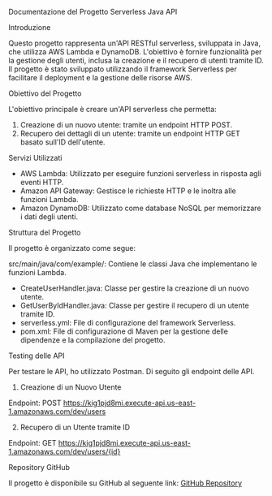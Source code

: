 Documentazione del Progetto Serverless Java API

Introduzione

Questo progetto rappresenta un'API RESTful serverless, sviluppata in Java, che utilizza AWS Lambda e DynamoDB. L'obiettivo è fornire funzionalità per la gestione degli utenti, inclusa la creazione e il recupero di utenti tramite ID. Il progetto è stato sviluppato utilizzando il framework Serverless per facilitare il deployment e la gestione delle risorse AWS.

Obiettivo del Progetto

L'obiettivo principale è creare un'API serverless che permetta:

1. Creazione di un nuovo utente: tramite un endpoint HTTP POST.
2. Recupero dei dettagli di un utente: tramite un endpoint HTTP GET basato sull'ID dell'utente.


Servizi Utilizzati

- AWS Lambda: Utilizzato per eseguire funzioni serverless in risposta agli eventi HTTP.
- Amazon API Gateway: Gestisce le richieste HTTP e le inoltra alle funzioni Lambda.
- Amazon DynamoDB: Utilizzato come database NoSQL per memorizzare i dati degli utenti.


Struttura del Progetto

Il progetto è organizzato come segue:

src/main/java/com/example/: Contiene le classi Java che implementano le funzioni Lambda.
- CreateUserHandler.java: Classe per gestire la creazione di un nuovo utente.
- GetUserByIdHandler.java: Classe per gestire il recupero di un utente tramite ID.
- serverless.yml: File di configurazione del framework Serverless.
- pom.xml: File di configurazione di Maven per la gestione delle dipendenze e la compilazione del progetto.


Testing delle API

Per testare le API, ho utilizzato Postman. Di seguito gli endpoint delle API.

1. Creazione di un Nuovo Utente

Endpoint: POST https://kig1pjd8mi.execute-api.us-east-1.amazonaws.com/dev/users


2. Recupero di un Utente tramite ID

Endpoint: GET https://kig1pjd8mi.execute-api.us-east-1.amazonaws.com/dev/users/{id}



Repository GitHub

Il progetto è disponibile su GitHub al seguente link: [GitHub Repository](https://github.com/criscamp21/serverless-java-api)
